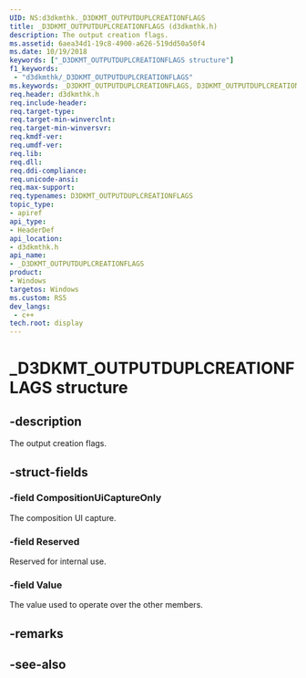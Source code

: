 ```yaml
---
UID: NS:d3dkmthk._D3DKMT_OUTPUTDUPLCREATIONFLAGS
title: _D3DKMT_OUTPUTDUPLCREATIONFLAGS (d3dkmthk.h)
description: The output creation flags.
ms.assetid: 6aea34d1-19c8-4900-a626-519dd50a50f4
ms.date: 10/19/2018
keywords: ["_D3DKMT_OUTPUTDUPLCREATIONFLAGS structure"]
f1_keywords:
 - "d3dkmthk/_D3DKMT_OUTPUTDUPLCREATIONFLAGS"
ms.keywords: _D3DKMT_OUTPUTDUPLCREATIONFLAGS, D3DKMT_OUTPUTDUPLCREATIONFLAGS, 
req.header: d3dkmthk.h
req.include-header:
req.target-type:
req.target-min-winverclnt:
req.target-min-winversvr:
req.kmdf-ver:
req.umdf-ver:
req.lib:
req.dll:
req.ddi-compliance:
req.unicode-ansi:
req.max-support:
req.typenames: D3DKMT_OUTPUTDUPLCREATIONFLAGS
topic_type: 
- apiref
api_type: 
- HeaderDef
api_location: 
- d3dkmthk.h
api_name: 
- _D3DKMT_OUTPUTDUPLCREATIONFLAGS
product:
- Windows
targetos: Windows
ms.custom: RS5
dev_langs:
 - c++
tech.root: display
---
```


# _D3DKMT_OUTPUTDUPLCREATIONFLAGS structure

## -description

The output creation flags.

## -struct-fields

### -field CompositionUiCaptureOnly

The composition UI capture.

### -field Reserved

Reserved for internal use.

### -field Value
 
The value used to operate over the other members.

## -remarks

## -see-also
